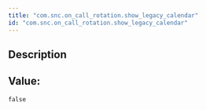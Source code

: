 ```yaml
---
title: "com.snc.on_call_rotation.show_legacy_calendar"
id: "com.snc.on_call_rotation.show_legacy_calendar"
---
```

## Description



## Value: 
```
false
```